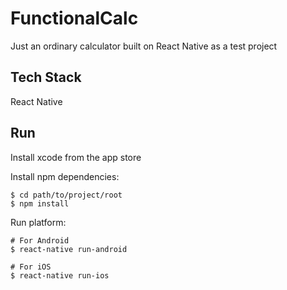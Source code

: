 # FunctionalCalc

Just an ordinary calculator built on React Native as a test project

## Tech Stack
React Native

## Run

Install xcode from the app store

Install npm dependencies:

    $ cd path/to/project/root
    $ npm install

Run platform:

    # For Android
    $ react-native run-android

    # For iOS
    $ react-native run-ios
